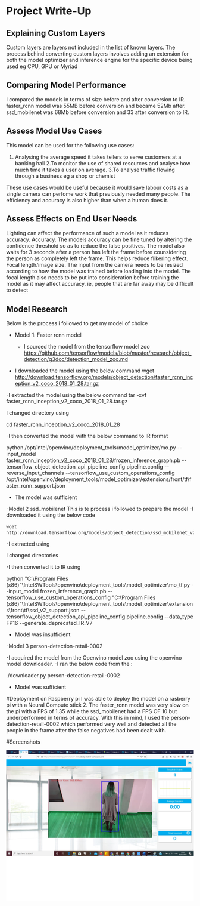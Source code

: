 # Project Write-Up

## Explaining Custom Layers
Custom layers are layers not included in the list of known layers.
The process behind converting custom layers involves adding an extension for both the model optimizer and inference engine for the specific device being used eg CPU, GPU or Myriad



## Comparing Model Performance

I compared the models in terms of size before and after conversion to IR. faster_rcnn model was 55MB before conversion and became 52Mb after.
ssd_mobilenet was 68Mb before conversion and 33 after conversion to IR.


## Assess Model Use Cases

This model can be used for the following use cases:
1. Analysing the average speed it takes tellers to serve customers at a banking hall
2.To monitor the use of shared resources and analyse how much time it takes a user on average.
3.To analyse traffic flowing through a business eg a shop or chemist

These use cases would be useful because it would save labour costs as a single camera can perfome work that previously needed many people. The efficiency and accuracy is also higher than when a human does it.

## Assess Effects on End User Needs

Lighting can affect the performance of such a model as it reduces accuracy. 
Accuracy. The models accuracy can be fine tuned by altering the confidence threshold so as to reduce the false positives. The model also waits for 3 seconds after a person has left the frame before counsidering the person as completely left the frame. This helps reduce flikering effect.
Focal length/image size. The input from the camera needs to be resized according to how the model was trained before loading into the model. The focal length also needs to be put into consideration before training the model as it may affect accuracy. ie, people that are far away may be difficult to detect 

## Model Research



Below is the process i followed to get my model of choice

- Model 1: Faster rcnn model
  - I sourced the model from the tensorflow model zoo https://github.com/tensorflow/models/blob/master/research/object_detection/g3doc/detection_model_zoo.md
 
 
 - I downloaded the model using the below command
 wget http://download.tensorflow.org/models/object_detection/faster_rcnn_inception_v2_coco_2018_01_28.tar.gz
 
 -I extracted the model using the below command
 tar -xvf faster_rcnn_inception_v2_coco_2018_01_28.tar.gz
  
  I changed directory using
  
  cd faster_rcnn_inception_v2_coco_2018_01_28
  
  -I then converted the model with the below command to IR format
  
  python /opt/intel/openvino/deployment_tools/model_optimizer/mo.py --input_model faster_rcnn_inception_v2_coco_2018_01_28/frozen_inference_graph.pb --tensorflow_object_detection_api_pipeline_config pipeline.config --reverse_input_channels --tensorflow_use_custom_operations_config /opt/intel/openvino/deployment_tools/model_optimizer/extensions/front/tf/faster_rcnn_support.json
  
  - The model was sufficient

-Model 2 ssd_mobilenet
    This is te process i followed to prepare the model
    -I downloaded it using the below code
    
    wget http://download.tensorflow.org/models/object_detection/ssd_mobilenet_v2_coco_2018_03_29.tar.gz
    
-I extracted using

I changed directories

-I then converted it to IR using

python "C:\Program Files (x86)"\IntelSWTools\openvino\deployment_tools\model_optimizer\mo_tf.py --input_model frozen_inference_graph.pb --tensorflow_use_custom_operations_config "C:\Program Files (x86)"\IntelSWTools\openvino\deployment_tools\model_optimizer\extensions\front\tf\ssd_v2_support.json --tensorflow_object_detection_api_pipeline_config pipeline.config --data_type FP16 --generate_deprecated_IR_V7

- Model was insufficient

-Model 3 person-detection-retail-0002

-I acquired the model from the Openvino model zoo using the openvino model downloader.
-I ran the below code from the :

./downloader.py person-detection-retail-0002

- Model was sufficient

#Deployment on Raspberry pi
I was able to deploy the model on a rasberry pi with a Neural Compute stick 2.
The faster_rcnn model was very slow on the pi with a FPS of 1.35 while the ssd_mobilenet had a FPS OF 10 but underperformed in terms of accuracy.
With this in mind, I used the person-detection-retail-0002 which performed very well and detected all the people in the frame after the false negatives had been dealt with.


  
  
#Screenshots

![TScreenshot 1](images/screenshots/screenshot_1.jpg)


